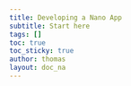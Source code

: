 ```yaml
---
title: Developing a Nano App
subtitle: Start here
tags: []
toc: true
toc_sticky: true
author: thomas
layout: doc_na
---
```


